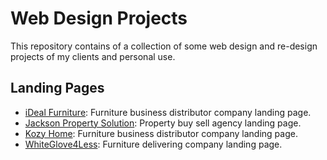 # Web Design Projects

This repository contains of a collection of some web design and re-design projects of my clients and personal use.

## Landing Pages

- [iDeal Furniture](i-deal): Furniture business distributor company landing page.
- [Jackson Property Solution](jackson-property-solutions): Property buy sell agency landing page.
- [Kozy Home](kozy-home): Furniture business distributor company landing page.
- [WhiteGlove4Less](white-glove): Furniture delivering company landing page.
